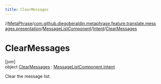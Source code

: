 ```yaml
---
title: ClearMessages
---
```

//[MetaPhrase](../../../../../index.html)/[com.github.diegoberaldin.metaphrase.feature.translate.messages.presentation](../../../index.html)/[MessageListComponent](../../index.html)/[Intent](../index.html)/[ClearMessages](index.html)



# ClearMessages



[jvm]\
object [ClearMessages](index.html) : [MessageListComponent.Intent](../index.html)

Clear the message list.


